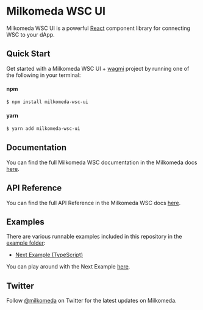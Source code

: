 # Milkomeda WSC UI

Milkomeda WSC UI is a powerful [React](https://reactjs.org/) component library for connecting WSC to your dApp.

## Quick Start

Get started with a Milkomeda WSC UI + [wagmi](https://wagmi.sh/) project by running one of the following in your terminal:

#### npm

```sh
$ npm install milkomeda-wsc-ui
```

#### yarn

```sh
$ yarn add milkomeda-wsc-ui
```

## Documentation

You can find the full Milkomeda WSC documentation in the Milkomeda docs [here](https://docs.milkomeda.com/cardano/wrapped-smart-contracts/developers/how_to_integrate).

## API Reference

You can find the full API Reference in the Milkomeda WSC docs [here](https://docs.milkomeda.com/cardano/wrapped-smart-contracts/developers/how_to_integrate).

## Examples

There are various runnable examples included in this repository in the [example folder](https://github.com/dcSpark/wrapped-smartcontracts/tree/main/packages/milkomeda-wsc-ui-next-example):

- [Next Example (TypeScript)](https://github.com/dcSpark/wrapped-smartcontracts/tree/main/packages/milkomeda-wsc-ui-next-example)

You can play around with the Next Example [here](https://codesandbox.io/p/sandbox/milkomeda-wsc-demo-2ddjkv?file=%2FREADME.md%3A1%2C36).

## Twitter

Follow [@milkomeda](https://twitter.com/Milkomeda_com) on Twitter for the latest updates on Milkomeda.
